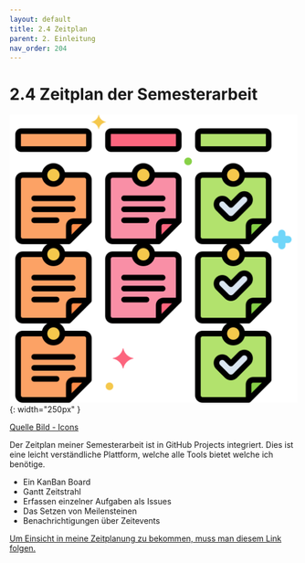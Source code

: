 ```yaml
---
layout: default
title: 2.4 Zeitplan
parent: 2. Einleitung
nav_order: 204
---
```


# 2.4 Zeitplan der Semesterarbeit

![KanBan Board](../ressources/icons/kanban.png){: width="250px" }

[Quelle Bild - Icons](./600-quellen.html#64-icons)

Der Zeitplan meiner Semesterarbeit ist in GitHub Projects integriert. Dies ist eine leicht verständliche Plattform, welche alle Tools bietet welche ich benötige.

* Ein KanBan Board
* Gantt Zeitstrahl
* Erfassen einzelner Aufgaben als Issues
* Das Setzen von Meilensteinen
* Benachrichtigungen über Zeitevents

[Um Einsicht in meine Zeitplanung zu bekommen, muss man diesem Link folgen.](https://github.com/users/Euthal02/projects/5)
